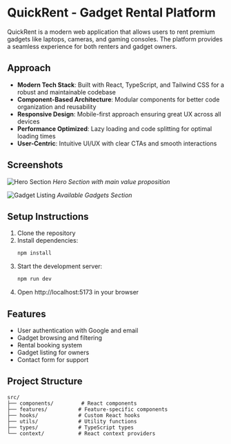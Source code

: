 # QuickRent - Gadget Rental Platform

QuickRent is a modern web application that allows users to rent premium gadgets like laptops, cameras, and gaming consoles. The platform provides a seamless experience for both renters and gadget owners.

## Approach

- **Modern Tech Stack**: Built with React, TypeScript, and Tailwind CSS for a robust and maintainable codebase
- **Component-Based Architecture**: Modular components for better code organization and reusability
- **Responsive Design**: Mobile-first approach ensuring great UX across all devices
- **Performance Optimized**: Lazy loading and code splitting for optimal loading times
- **User-Centric**: Intuitive UI/UX with clear CTAs and smooth interactions

## Screenshots

![Hero Section](https://images.unsplash.com/photo-1468436139062-f60a71c5c892?ixlib=rb-4.0.3&auto=format&fit=crop&w=800&q=80)
*Hero Section with main value proposition*

![Gadget Listing](https://images.unsplash.com/photo-1496181133206-80ce9b88a853?ixlib=rb-4.0.3&auto=format&fit=crop&w=800&q=80)
*Available Gadgets Section*

## Setup Instructions

1. Clone the repository
2. Install dependencies:
   ```bash
   npm install
   ```
3. Start the development server:
   ```bash
   npm run dev
   ```
4. Open http://localhost:5173 in your browser

## Features

- User authentication with Google and email
- Gadget browsing and filtering
- Rental booking system
- Gadget listing for owners
- Contact form for support

## Project Structure

```
src/
├── components/         # React components
├── features/          # Feature-specific components
├── hooks/             # Custom React hooks
├── utils/             # Utility functions
├── types/             # TypeScript types
└── context/           # React context providers
```